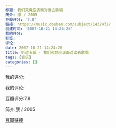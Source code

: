 ```yaml
---
标题: 我们究竟应该面对谁去歌唱
简介: 腰 / 2005
豆瓣评分: '7.8'
链接: https://music.douban.com/subject/1432472/
创建时间: '2007-10-21 14:24:28'
我的评分:
标签:
评论:
date: 2007-10-21 14:24:28
title: 听过专辑 - 我们究竟应该面对谁去歌唱
tags: [音乐]
categories: []
---
```


我的评分:

我的评论:

豆瓣评分:7.8

简介:腰 / 2005

[豆瓣链接](https://music.douban.com/subject/1432472/)

